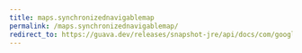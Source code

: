 ```yaml
---
title: maps.synchronizednavigablemap
permalink: /maps.synchronizednavigablemap/
redirect_to: https://guava.dev/releases/snapshot-jre/api/docs/com/google/common/collect/Maps.html#synchronizedNavigableMap-java.util.NavigableMap-
---
```

